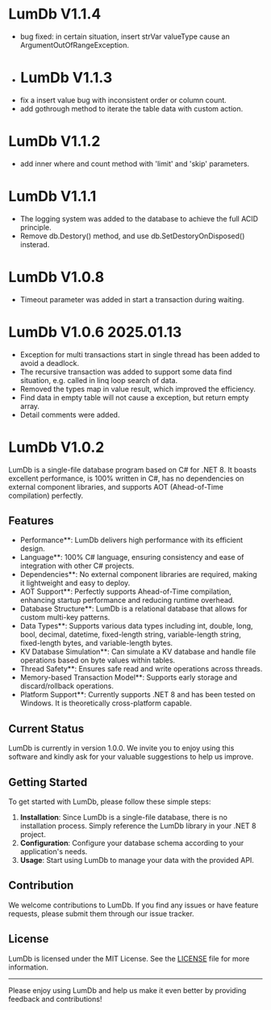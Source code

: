 # LumDb V1.1.4
- bug fixed: in certain situation, insert strVar valueType cause an ArgumentOutOfRangeException.
- # LumDb V1.1.3
- fix a insert value bug with inconsistent order or column count.
- add gothrough method to iterate the table data with custom action.
# LumDb V1.1.2
- add inner where and count method with 'limit' and 'skip' parameters.

# LumDb V1.1.1
- The logging system was added to the database to achieve the full ACID principle.
- Remove db.Destory() method, and use db.SetDestoryOnDisposed() insterad.
# LumDb V1.0.8
- Timeout parameter was added in start a transaction during waiting.

# LumDb V1.0.6 2025.01.13
- Exception for multi transactions start in single thread has been added to avoid a deadlock.
- The recursive transaction was added to support some data find situation, e.g. called in linq loop search of data.
- Removed the types map in value result, which improved the efficiency.
- Find data in empty table will not cause a exception, but return empty array.
- Detail comments were added.


# LumDb V1.0.2

LumDb is a single-file database program based on C# for .NET 8. It boasts excellent performance, is 100% written in C#, has no dependencies on external component libraries, and supports AOT (Ahead-of-Time compilation) perfectly.

## Features

- Performance**: LumDb delivers high performance with its efficient design.
- Language**: 100% C# language, ensuring consistency and ease of integration with other C# projects.
- Dependencies**: No external component libraries are required, making it lightweight and easy to deploy.
- AOT Support**: Perfectly supports Ahead-of-Time compilation, enhancing startup performance and reducing runtime overhead.
- Database Structure**: LumDb is a relational database that allows for custom multi-key patterns.
- Data Types**: Supports various data types including int, double, long, bool, decimal, datetime, fixed-length string, variable-length string, fixed-length bytes, and variable-length bytes.
- KV Database Simulation**: Can simulate a KV database and handle file operations based on byte values within tables.
- Thread Safety**: Ensures safe read and write operations across threads.
- Memory-based Transaction Model**: Supports early storage and discard/rollback operations.
- Platform Support**: Currently supports .NET 8 and has been tested on Windows. It is theoretically cross-platform capable.

## Current Status

LumDb is currently in version 1.0.0. We invite you to enjoy using this software and kindly ask for your valuable suggestions to help us improve.

## Getting Started

To get started with LumDb, please follow these simple steps:

1. **Installation**: Since LumDb is a single-file database, there is no installation process. Simply reference the LumDb library in your .NET 8 project.
2. **Configuration**: Configure your database schema according to your application's needs.
3. **Usage**: Start using LumDb to manage your data with the provided API.

## Contribution

We welcome contributions to LumDb. If you find any issues or have feature requests, please submit them through our issue tracker.

## License

LumDb is licensed under the MIT License. See the [LICENSE](LICENSE.txt) file for more information.

---

Please enjoy using LumDb and help us make it even better by providing feedback and contributions!
